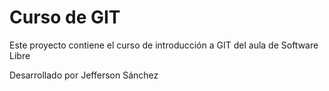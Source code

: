 # Curso de GIT

Este proyecto contiene el curso de introducción a GIT del aula de Software Libre

Desarrollado por Jefferson Sánchez
